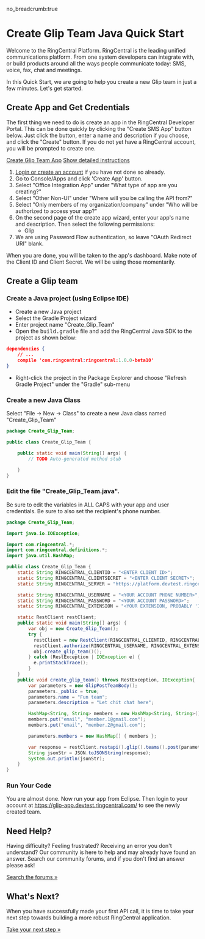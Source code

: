 no_breadcrumb:true

# Create Glip Team Java Quick Start

Welcome to the RingCentral Platform. RingCentral is the leading unified communications platform. From one system developers can integrate with, or build products around all the ways people communicate today: SMS, voice, fax, chat and meetings.

In this Quick Start, we are going to help you create a new Glip team in just a few minutes. Let's get started.

## Create App and Get Credentials

The first thing we need to do is create an app in the RingCentral Developer Portal. This can be done quickly by clicking the "Create SMS App" button below. Just click the button, enter a name and description if you choose, and click the "Create" button. If you do not yet have a RingCentral account, you will be prompted to create one.

<a target="_new" href="https://developer.ringcentral.com/new-app?name=Glip+Team+Quick+Start+App&desc=A+simple+app+to+demo+creating+a+Glip+team&public=false&type=ServerOther&carriers=7710,7310,3420&permissions=Glip&redirectUri=&utm_source=devguide&utm_medium=button&utm_campaign=quickstart" class="btn btn-primary">Create Glip Team App</a>
<a class="btn-link btn-collapse" data-toggle="collapse" href="#create-app-instructions" role="button" aria-expanded="false" aria-controls="create-app-instructions">Show detailed instructions</a>

<div class="collapse" id="create-app-instructions">
<ol>
<li><a href="https://developer.ringcentral.com/login.html#/">Login or create an account</a> if you have not done so already.</li>
<li>Go to Console/Apps and click 'Create App' button.</li>
<li>Select "Office Integration App" under "What type of app are you creating?"</li>
<li>Select "Other Non-UI" under "Where will you be calling the API from?"
<li>Select "Only members of my organization/company" under "Who will be authorized to access your app?"
<li>On the second page of the create app wizard, enter your app's name and description. Then select the following permissions:
  <ul>
    <li>Glip</li>
  </ul>
  </li>
<li>We are using Password Flow authentication, so leave "OAuth Redirect URI" blank.</li>
</ol>
</div>

When you are done, you will be taken to the app's dashboard. Make note of the Client ID and Client Secret. We will be using those momentarily.

## Create a Glip team

### Create a Java project (using Eclipse IDE)

* Create a new Java project
* Select the Gradle Project wizard
* Enter project name "Create_Glip_Team"
* Open the <tt>build.gradle</tt> file and add the RingCentral Java SDK to the project as shown below:

```json hl_lines="3",linenums="1"
dependencies {
    // ...
    compile 'com.ringcentral:ringcentral:1.0.0-beta10'
}
```

* Right-click the project in the Package Explorer and choose "Refresh Gradle Project" under the "Gradle" sub-menu

### Create a new Java Class

Select "File -> New -> Class" to create a new Java class named "Create_Glip_Team"

```java
package Create_Glip_Team;

public class Create_Glip_Team {

	public static void main(String[] args) {
		// TODO Auto-generated method stub

	}
}
```

### Edit the file "Create_Glip_Team.java".

Be sure to edit the variables in ALL CAPS with your app and user credentials. Be sure to also set the recipient's phone number.

```java
package Create_Glip_Team;

import java.io.IOException;

import com.ringcentral.*;
import com.ringcentral.definitions.*;
import java.util.HashMap;

public class Create_Glip_Team {
    static String RINGCENTRAL_CLIENTID = "<ENTER CLIENT ID>";
    static String RINGCENTRAL_CLIENTSECRET = "<ENTER CLIENT SECRET>";
    static String RINGCENTRAL_SERVER = "https://platform.devtest.ringcentral.com";

    static String RINGCENTRAL_USERNAME = "<YOUR ACCOUNT PHONE NUMBER>";
    static String RINGCENTRAL_PASSWORD = "<YOUR ACCOUNT PASSWORD>";
    static String RINGCENTRAL_EXTENSION = "<YOUR EXTENSION, PROBABLY '101'>";

    static RestClient restClient;
    public static void main(String[] args) {
        var obj = new Create_Glip_Team();
        try {
          restClient = new RestClient(RINGCENTRAL_CLIENTID, RINGCENTRAL_CLIENTSECRET, RINGCENTRAL_SERVER);
          restClient.authorize(RINGCENTRAL_USERNAME, RINGCENTRAL_EXTENSION, RINGCENTRAL_PASSWORD);
          obj.create_glip_team()();
        } catch (RestException | IOException e) {
          e.printStackTrace();
        }
    }
  	public void create_glip_team() throws RestException, IOException{
        var parameters = new GlipPostTeamBody();
        parameters._public = true;
        parameters.name = "Fun team";
        parameters.description = "Let chit chat here";

        HashMap<String, String> members = new HashMap<String, String>();
        members.put("email", "member.1@gmail.com");
        members.put("email", "member.2@gmail.com");

        parameters.members = new HashMap[] { members };

        var response = restClient.restapi().glip().teams().post(parameters);
        String jsonStr = JSON.toJSONString(response);
        System.out.println(jsonStr);
    }
}
```

### Run Your Code

You are almost done.  Now run your app from Eclipse. Then login to your account at https://glip-app.devtest.ringcentral.com/ to see the newly created team.

## Need Help?

Having difficulty? Feeling frustrated? Receiving an error you don't understand? Our community is here to help and may already have found an answer. Search our community forums, and if you don't find an answer please ask!

<a target="_new" href="https://forums.developers.ringcentral.com/search.html?c=11&includeChildren=false&f=&type=question+OR+kbentry+OR+answer+OR+topic&redirect=search%2Fsearch&sort=relevance&q=glip">Search the forums &raquo;</a>

## What's Next?

When you have successfully made your first API call, it is time to take your next step towards building a more robust RingCentral application. 

<a class="btn btn-success btn-lg" href="../../../basics/your-first-steps/">Take your next step &raquo;</a>


